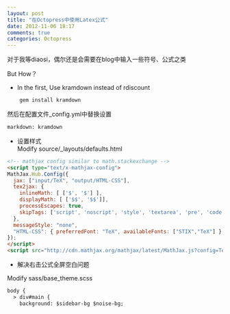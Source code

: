 ```yaml
---
layout: post
title: "在Octopress中使用Latex公式"
date: 2012-11-06 18:17
comments: true
categories: Octopress
---
```


对于我等diaosi，偶尔还是会需要在blog中输入一些符号、公式之类

But How？

* In the first, Use kramdown instead of rdiscount

``` bash
    gem install kramdown
```

然后在配置文件_config.yml中替换设置


``` bash
markdown: kramdown
```

* 设置样式  
Modify source/_layouts/defaults.html  

``` html
<!-- mathjax config similar to math.stackexchange -->
<script type="text/x-mathjax-config">
MathJax.Hub.Config({
  jax: ["input/TeX", "output/HTML-CSS"],
  tex2jax: {
    inlineMath: [ ['$', '$'] ],
    displayMath: [ ['$$', '$$']],
    processEscapes: true,
    skipTags: ['script', 'noscript', 'style', 'textarea', 'pre', 'code']
  },
  messageStyle: "none",
  "HTML-CSS": { preferredFont: "TeX", availableFonts: ["STIX","TeX"] }
});
</script>
<script src="http://cdn.mathjax.org/mathjax/latest/MathJax.js?config=TeX-AMS_HTML" type="text/javascript"></script>

```


* 解决右击公式全屏空白问题

Modify sass/base_theme.scss

``` html
body {
  > div#main {
    background: $sidebar-bg $noise-bg;
```
